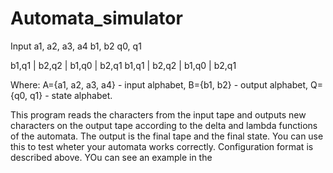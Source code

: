 # Automata_simulator
Input
a1, a2, a3, a4
b1, b2
q0, q1


b1,q1 | b2,q2 | b1,q0 | b2,q1
b1,q1 | b2,q2 | b1,q0 | b2,q1


Where:
A={a1, a2, a3, a4} - input alphabet,
B={b1, b2} - output alphabet,
Q={q0, q1} - state alphabet.

This program reads the characters from the input tape and outputs new characters on the output tape according to the delta and lambda functions of the automata. The output is the final tape and the final state. You can use this to test wheter your automata works correctly.
Configuration format is described above.
YOu can see an example in the
